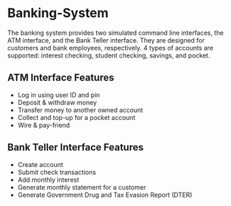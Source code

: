 # Banking-System
The banking system provides two simulated command line interfaces, the ATM interface, and the Bank Teller interface. They are designed for customers and bank employees, respectively. 4 types of accounts are supported: interest checking, student checking, savings, and pocket.
## ATM Interface Features
- Log in using user ID and pin
- Deposit & withdraw money
- Transfer money to another owned account
- Collect and top-up for a pocket account
- Wire & pay-friend
## Bank Teller Interface Features
- Create account
- Submit check transactions
- Add monthly interest
- Generate monthly statement for a customer
- Generate Government Drug and Tax Evasion Report (DTER)
